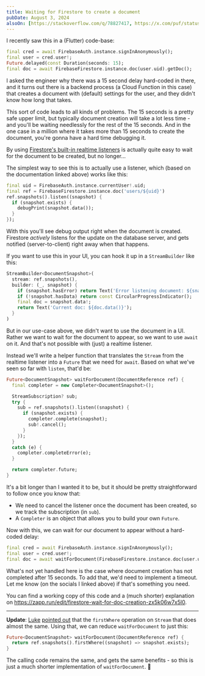 ```yaml
---
title: Waiting for Firestore to create a document
pubDate: August 3, 2024
alsoOn: [https://stackoverflow.com/q/78827417, https://x.com/puf/status/1819738765465887002, https://www.threads.net/@frankpuf/post/C-NfevfpZPG, https://c.im/@puf/112898534531034359]
---
```


I recently saw this in a (Flutter) code-base:
```dart
final cred = await FirebaseAuth.instance.signInAnonymously();
final user = cred.user!;
Future.delayed(const Duration(seconds: 15);
final doc = await FirebaseFirestore.instance.doc(user.uid).getDoc();
```

I asked the engineer why there was a 15 second delay hard-coded in there, and it turns out there is a backend process (a Cloud Function in this case) that creates a document with (default) settings for the user, and they didn't know how long that takes.

This sort of code leads to all kinds of problems. The 15 seconds is a pretty safe upper limit, but typically document creation will take a lot less time - and you'll be waiting needlessly for the rest of the 15 seconds. And in the one case in a million where it takes more than 15 seconds to create the document, you're gonna have a hard time debugging it.

By using [Firestore's built-in realtime listeners](https://firebase.google.com/docs/firestore/query-data/listen) is actually quite easy to wait for the document to be created, but no longer...

The simplest way to see this is to actually use a listener, which (based on the documentation linked above) works like this:

```dart
final uid = FirebaseAuth.instance.currentUser!.uid;
final ref = FirebaseFirestore.instance.doc('users/${uid}')
ref.snapshots().listen((snapshot) {
  if (snapshot.exists) {
    debugPrint(snapshot.data());
  }
});
```

With this you'll see debug output right when the document is created. Firestore *actively* listens for the update on the database server, and gets notified (server-to-client) right away when that happens.

If you want to use this in your UI, you can hook it up in a `StreamBuilder` like this:

```dart
StreamBuilder<DocumentSnapshot>(
  stream: ref.snapshots(),
  builder: (_, snapshot) {
    if (snapshot.hasError) return Text('Error listening document: ${snapshot.error}');
    if (!snapshot.hasData) return const CircularProgressIndicator();
    final doc = snapshot.data!;
    return Text('Current doc: ${doc.data()}');
  }
)
```

But in our use-case above, we didn't want to use the document in a UI. Rather we want to wait for the document to appear, so we want to use `await` on it. And that's not possible with (just) a realtime listener.

Instead we'll write a helper function that translates the `Stream` from the realtime listener into a `Future` that we need for `await`. Based on what we've seen so far with `listen`, that'd be:
  ```dart
  Future<DocumentSnapshot> waitForDocument(DocumentReference ref) {
    final completer = new Completer<DocumentSnapshot>();

    StreamSubscription? sub;
    try {
      sub = ref.snapshots().listen((snapshot) {
        if (snapshot.exists) {
          completer.complete(snapshot);
          sub!.cancel();
        }
      });
    }
    catch (e) {
      completer.completeError(e);
    }

    return completer.future;
  }
  ```

It's a bit longer than I wanted it to be, but it should be pretty straightforward to follow once you know that:

 *  We need to cancel the listener once the document has been created, so we track the subscription (in `sub`).
 * A `Completer` is an object that allows you to build your own `Future`.

Now with this, we can wait for our document to appear without a hard-coded delay:
```dart
final cred = await FirebaseAuth.instance.signInAnonymously();
final user = cred.user!;
final doc = await waitForDocument(FirebaseFirestore.instance.doc(user.uid));
```

What's not yet handled here is the case where document creation has not completed after 15 seconds. To add that, we'd need to implement a timeout. Let me know (on the socials I linked above) if that's something you need.

You can find a working copy of this code and a (much shorter) explanation on https://zapp.run/edit/firestore-wait-for-doc-creation-zx5k06w7x5l0.

---

**Update**: [Luke](https://x.com/luke_pighetti) [pointed out](https://x.com/luke_pighetti/status/1819740405979570389) that the `firstWhere` operation on `Stream` that does almost the same. Using that, we can reduce `waitForDocument` to just this:
  ```dart
  Future<DocumentSnapshot> waitForDocument(DocumentReference ref) {
    return ref.snapshots().firstWhere((snapshot) => snapshot.exists);
  }
  ```

The calling code remains the same, and gets the same benefits - so this is just a much shorter implementation of `waitForDocument`. 🎉